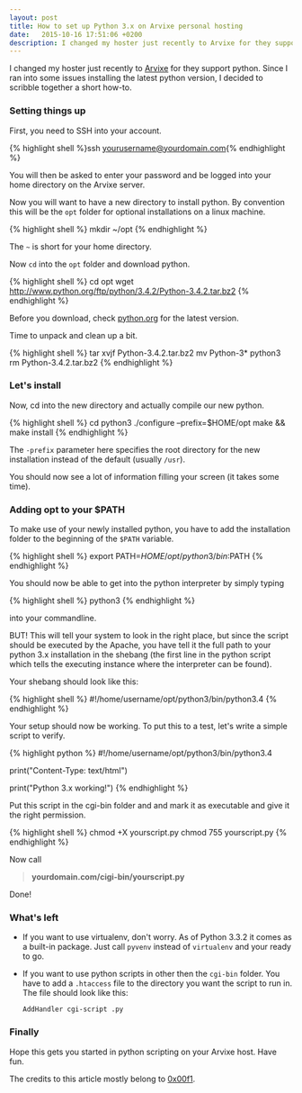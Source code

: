 ```yaml
---
layout: post
title: How to set up Python 3.x on Arvixe personal hosting
date:   2015-10-16 17:51:06 +0200
description: I changed my hoster just recently to Arvixe for they support python. Since I ran into some issues installing the latest python version, I decided to scribble together a short how-to.
---
```

I changed my hoster just recently to [Arvixe](http://arvixe.com) for they support python. Since I ran into some issues installing the latest python version, I decided to scribble together a short how-to.

<!--more-->
### Setting things up

First, you need to SSH into your account.

{% highlight shell %}ssh yourusername@yourdomain.com{% endhighlight %}

You will then be asked to enter your password and be logged into your home directory on the Arvixe server.

Now you will want to have a new directory to install python. By convention this will be the `opt` folder for optional installations on a linux machine.

{% highlight shell %}
mkdir ~/opt
{% endhighlight %}


The `~` is short for your home directory.

Now `cd` into the `opt` folder and download python.

{% highlight shell %}
cd opt
wget http://www.python.org/ftp/python/3.4.2/Python-3.4.2.tar.bz2
{% endhighlight %}


Before you download, check [python.org](https://www.python.org/downloads/) for the latest version.


Time to unpack and clean up a bit.

{% highlight shell %}
tar xvjf Python-3.4.2.tar.bz2
mv Python-3* python3
rm Python-3.4.2.tar.bz2
{% endhighlight %}

### Let's install

Now, cd into the new directory and actually compile our new python.

{% highlight shell %}
cd python3
./configure –prefix=$HOME/opt
make && make install
{% endhighlight %}


The `-prefix` parameter here specifies the root directory for the new installation instead of the default (usually `/usr`).

You should now see a lot of information filling your screen (it takes some time).

### Adding opt to your $PATH

To make use of your newly installed python, you have to add the installation folder to the beginning of the `$PATH` variable.

{% highlight shell %}
export PATH=$HOME/opt/python3/bin:$PATH
{% endhighlight %}

You should now be able to get into the python interpreter by simply typing

{% highlight shell %}
python3
{% endhighlight %}

into your commandline.

BUT! This will tell your system to look in the right place, but since the script should be executed by the Apache, you have tell it the full path to your python 3.x installation in the shebang (the first line in the python script which tells the executing instance where the interpreter can be found).

Your shebang should look like this:

{% highlight shell %}
#!/home/username/opt/python3/bin/python3.4
{% endhighlight %}

Your setup should now be working. To put this to a test, let's write a simple script to verify.

{% highlight python %}
#!/home/username/opt/python3/bin/python3.4

print("Content-Type: text/html")

print("Python 3.x working!")
{% endhighlight %}

Put this script in the cgi-bin folder and and mark it as executable and give it the right permission.

{% highlight shell %}
chmod +X yourscript.py
chmod 755 yourscript.py
{% endhighlight %}

Now call

>**yourdomain.com/cigi-bin/yourscript.py**

Done!

### What's left

- If you want to use virtualenv, don't worry. As of Python 3.3.2 it comes as a built-in package. Just call `pyvenv` instead of `virtualenv` and your ready to go.

- If you want to use python scripts in other then the `cgi-bin` folder. You have to add a `.htaccess` file to the directory you want the script to run in. The file should look like this:

	`AddHandler cgi-script .py`


### Finally

Hope this gets you started in python scripting on your Arvixe host. Have fun.

The credits to this article mostly belong to [0x00f1](http://forum.arvixe.com/smf/programming-questions-tutorials/how-to-install-python-3-on-arvixe-shared-hosting/).
